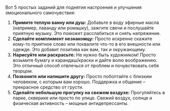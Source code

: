 Вот 5 простых заданий для поднятия настроения и улучшения эмоционального самочувствия:

1.  **Примите теплую ванну или душ:** Добавьте в воду эфирные масла (например, лаванду или ромашку), зажгите свечи и послушайте приятную музыку. Это поможет расслабиться и снять напряжение.
2.  **Сделайте комплимент незнакомцу:** Просто искренне скажите кому-то приятное слово или похвалите что-то в его внешности или одежде.  Это добавит позитива как вам, так и окружающему.
3.  **Нарисуйте или раскрасьте:**  Не нужно быть художником! Просто возьмите бумагу и карандаш/краски и дайте волю воображению.  Это отличный способ отвлечься от проблем и почувствовать себя творцом.
4.  **Позвоните или напишите другу:** Просто поболтайте с близким человеком, с которым вам хорошо.  Поддержка и общение  – прекрасное средство от грусти.
5.  **Сделайте небольшую прогулку на свежем воздухе:**  Прогуляйтесь в парке, скверике или просто по улице.  Свежий воздух, солнце и физическая активность – мощные антидепрессанты.
